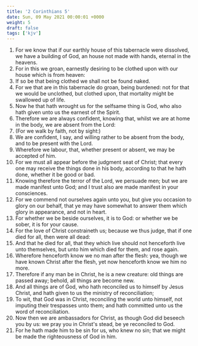 ```yaml
---
title: '2 Corinthians 5'
date: Sun, 09 May 2021 00:00:01 +0000
weight: 5
draft: false
tags: ['kjv'] 
---
```


1. For we know that if our earthly house of this tabernacle were dissolved, we have a building of God, an house not made with hands, eternal in the heavens.
2. For in this we groan, earnestly desiring to be clothed upon with our house which is from heaven:
3. If so be that being clothed we shall not be found naked.
4. For we that are in this tabernacle do groan, being burdened: not for that we would be unclothed, but clothed upon, that mortality might be swallowed up of life.
5. Now he that hath wrought us for the selfsame thing is God, who also hath given unto us the earnest of the Spirit.
6. Therefore we are always confident, knowing that, whilst we are at home in the body, we are absent from the Lord:
7. (For we walk by faith, not by sight:)
8. We are confident, I say, and willing rather to be absent from the body, and to be present with the Lord.
9. Wherefore we labour, that, whether present or absent, we may be accepted of him.
10. For we must all appear before the judgment seat of Christ; that every one may receive the things done in his body, according to that he hath done, whether it be good or bad.
11. Knowing therefore the terror of the Lord, we persuade men; but we are made manifest unto God; and I trust also are made manifest in your consciences.
12. For we commend not ourselves again unto you, but give you occasion to glory on our behalf, that ye may have somewhat to answer them which glory in appearance, and not in heart.
13. For whether we be beside ourselves, it is to God: or whether we be sober, it is for your cause.
14. For the love of Christ constraineth us; because we thus judge, that if one died for all, then were all dead:
15. And that he died for all, that they which live should not henceforth live unto themselves, but unto him which died for them, and rose again.
16. Wherefore henceforth know we no man after the flesh: yea, though we have known Christ after the flesh, yet now henceforth know we him no more.
17. Therefore if any man be in Christ, he is a new creature: old things are passed away; behold, all things are become new.
18. And all things are of God, who hath reconciled us to himself by Jesus Christ, and hath given to us the ministry of reconciliation;
19. To wit, that God was in Christ, reconciling the world unto himself, not imputing their trespasses unto them; and hath committed unto us the word of reconciliation.
20. Now then we are ambassadors for Christ, as though God did beseech you by us: we pray you in Christ's stead, be ye reconciled to God.
21. For he hath made him to be sin for us, who knew no sin; that we might be made the righteousness of God in him.
